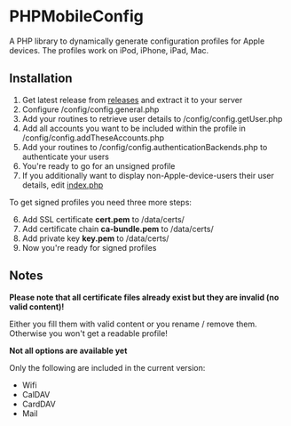 # PHPMobileConfig
A PHP library to dynamically generate configuration profiles for Apple devices.
The profiles work on iPod, iPhone, iPad, Mac.

## Installation
1. Get latest release from [releases](https://github.com/alve89/PHPMobileConfig/releases/latest) and extract it to your server
2. Configure /config/config.general.php
3. Add your routines to retrieve user details to /config/config.getUser.php
4. Add all accounts you want to be included within the profile in /config/config.addTheseAccounts.php
5. Add your routines to /config/config.authenticationBackends.php to authenticate your users
6. You're ready to go for an unsigned profile
7. If you additionally want to display non-Apple-device-users their user details, edit [index.php](https://github.com/alve89/PHPMobileConfig/blob/master/index.php#L74_L85)

To get signed profiles you need three more steps:

6. Add SSL certificate **cert.pem** to /data/certs/
7. Add certificate chain **ca-bundle.pem** to /data/certs/
8. Add private key **key.pem** to /data/certs/
9. Now you're ready for signed profiles

## Notes
**Please note that all certificate files already exist but they are invalid (no valid content)!**

Either you fill them with valid content or you rename / remove them. Otherwise you won't get a readable profile!

**Not all options are available yet**

Only the following are included in the current version:
* Wifi
* CalDAV
* CardDAV
* Mail
